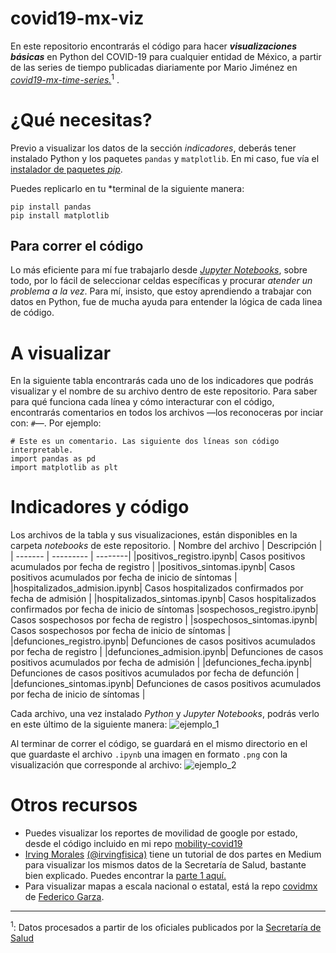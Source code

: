 # covid19-mx-viz
En este repositorio encontrarás el código para hacer  ***visualizaciones básicas*** en Python del COVID-19 para cualquier entidad de México, a partir de las series de tiempo publicadas diariamente por Mario Jiménez en [*covid19-mx-time-series.*](https://github.com/mariorz/covid19-mx-time-series)<sup>1</sup>
.

# ¿Qué necesitas?
Previo a visualizar los datos de la sección *indicadores*, deberás tener instalado Python y los paquetes `pandas` y `matplotlib`. En mi caso, fue vía el [instalador de paquetes *pip*](https://pypi.org/project/pip/). 

Puedes replicarlo en tu *terminal de la siguiente manera:
````
pip install pandas
pip install matplotlib
``````
## Para correr el código
Lo más eficiente para mí fue trabajarlo desde [*Jupyter Notebooks*](https://jupyter.org), sobre todo, por lo fácil de seleccionar celdas específicas y procurar *atender un problema a la vez*. Para mí, insisto, que estoy aprendiendo a trabajar con datos en Python, fue de mucha ayuda para entender la lógica de cada linea de código. 

# A visualizar
 En la siguiente tabla encontrarás cada uno de los indicadores que podrás visualizar y el nombre de su archivo dentro de este repositorio. Para saber para qué funciona cada línea y cómo interacturar con el código,  encontrarás comentarios en todos los archivos —los reconoceras por inciar con: `#`—. Por ejemplo:

``````
# Este es un comentario. Las siguiente dos líneas son código interpretable.
import pandas as pd
import matplotlib as plt
``````

# Indicadores y código
Los archivos de la tabla y sus visualizaciones, están disponibles en la carpeta *notebooks* de este repositorio. 
| Nombre del archivo | Descripción |  
| ------- | ---------  | --------|
|positivos_registro.ipynb| Casos positivos acumulados por fecha de registro | 
|positivos_sintomas.ipynb| Casos positivos acumulados por fecha de inicio de síntomas | 
|hospitalizados_admision.ipynb| Casos hospitalizados confirmados por fecha de admisión |
|hospitalizados_sintomas.ipynb| Casos hospitalizados confirmados por fecha de inicio de síntomas
|sospechosos_registro.ipynb| Casos sospechosos por fecha de registro |
|sospechosos_sintomas.ipynb| Casos sospechosos por fecha de inicio de síntomas |
|defunciones_registro.ipynb| Defunciones de casos positivos acumulados por fecha de registro | 
|defunciones_admision.ipynb| Defunciones de casos positivos acumulados  por fecha de admisión |
|defunciones_fecha.ipynb| Defunciones de casos positivos acumulados por fecha de defunción |
|defunciones_sintomas.ipynb| Defunciones de casos positivos acumulados por fecha de inicio de síntomas |

Cada archivo, una vez instalado *Python* y *Jupyter Notebooks*, podrás verlo en este último de la siguiente manera: 
![ejemplo_1](https://i.imgur.com/jrMlYxa.png)

Al terminar de correr el código, se guardará en el mismo directorio en el que guardaste el archivo `.ipynb` una imagen en formato `.png` con la visualización que corresponde al archivo: 
![ejemplo_2](https://i.imgur.com/uQnnu1l.png)

# Otros recursos
- Puedes visualizar los reportes de movilidad de google por estado, desde el código incluido en mi repo [mobility-covid19](https://github.com/jballesterosc/mobility-covid19)
- [Irving Morales](https://https://twitter.com/moaimx) [(@irvingfisica)](https://github.com/irvingfisica) tiene un tutorial de dos partes en Medium para visualizar los mismos datos de la Secretaría de Salud, bastante bien explicado. Puedes encontrar la [parte 1 aquí.](https://medium.com/@irvingmoralesagiss/analizando-datos-de-covid19-en-méxico-pt-1-e177d17b3591)
- Para visualizar mapas a escala nacional o estatal, está la repo [covidmx](https://github.com/FedericoGarza/covidmx) de [Federico Garza](https://twitter.com/fede_gr).

---------
<sup>1</sup>: Datos procesados a partir de los oficiales publicados por la [Secretaría de Salud](https://www.gob.mx/salud/documentos/datos-abiertos-152127)
